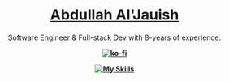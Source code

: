 <div align="center">
  <a href="https://jauish.com"><h1>Abdullah Al'Jauish</h1></a>
  <p>Software Engineer & Full-stack Dev with 8-years of experience.</p>
<b><p><p><b>
  
 [![ko-fi](https://ko-fi.com/img/githubbutton_sm.svg)](https://ko-fi.com/Ajauish)

  [![My Skills](https://skillicons.dev/icons?i=js,ts,html,css,py,nodejs,bash,bootstrap,cloudflare,discord,dart,flutter,docker,express,php,mysql,git,vue,react,md,bots,firebase,workers,git,go,rust,github,electron)](https://skillicons.dev)
  
  
